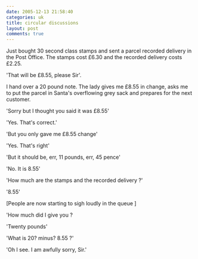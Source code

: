 ```yaml
---
date: 2005-12-13 21:58:40
categories: uk
title: circular discussions
layout: post
comments: true
---
```

Just bought 30 second class stamps and sent a parcel recorded delivery
in the Post Office. The stamps cost &pound;6.30 and the recorded delivery
costs &pound;2.25.

'That will be &pound;8.55, please Sir'.

I hand over a 20 pound note. The lady gives me &pound;8.55 in change, asks me
to put the parcel in Santa's overflowing grey sack and prepares for the
next customer.

'Sorry but I thought you said it was &pound;8.55'

'Yes. That's correct.'

'But you only gave me &pound;8.55 change'

'Yes. That's right'

'But it should be, err, 11 pounds, err, 45 pence'

'No. It is 8.55'

'How much are the stamps and the recorded delivery ?'

'8.55'

[People are now starting to sigh loudly in the queue ]

'How much did I give you ?

'Twenty pounds'

'What is 20? minus? 8.55 ?'

'Oh I see. I am awfully sorry, Sir.'
